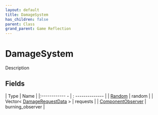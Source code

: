 ```yaml
---
layout: default
title: DamageSystem
has_children: false
parent: Class
grand_parent: Game Reflection
---
```

# DamageSystem
Description 

## Fields
| Type | Name |
|:------------ - | : -------------- |
| [Random](game-reflection/components/random.md) | random |
| Vector< [DamageRequestData](game-reflection/classes/damage_request_data.md) > | requests |
| [ComponentObserver](game-reflection/components/component_observer.md) | burning_observer |
